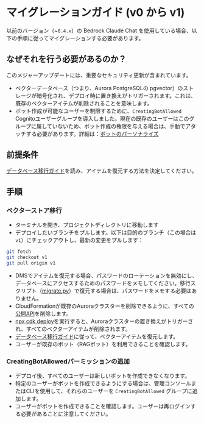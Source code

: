 # マイグレーションガイド (v0 から v1)

以前のバージョン（~`0.4.x`）の Bedrock Claude Chat を使用している場合、以下の手順に従ってマイグレーションする必要があります。

## なぜそれを行う必要があるのか？

このメジャーアップデートには、重要なセキュリティ更新が含まれています。

- ベクターデータベース（つまり、Aurora PostgreSQLの pgvector）のストレージが暗号化され、デプロイ時に置き換えがトリガーされます。これは、既存のベクターアイテムが削除されることを意味します。
- ボット作成が可能なユーザーを制限するために、`CreatingBotAllowed` Cognitoユーザーグループを導入しました。現在の既存のユーザーはこのグループに属していないため、ボット作成の権限を与える場合は、手動でアタッチする必要があります。詳細は：[ボットのパーソナライズ](../../README.md#bot-personalization)

## 前提条件

[データベース移行ガイド](./DATABASE_MIGRATION_ja-JP.md)を読み、アイテムを復元する方法を決定してください。

## 手順

### ベクターストア移行

- ターミナルを開き、プロジェクトディレクトリに移動します
- デプロイしたいブランチをプルします。以下は目的のブランチ（この場合は `v1`）にチェックアウトし、最新の変更をプルします：

```sh
git fetch
git checkout v1
git pull origin v1
```

- DMSでアイテムを復元する場合、パスワードのローテーションを無効にし、データベースにアクセスするためのパスワードをメモしてください。移行スクリプト（[migrate.py](./migrate.py)）で復元する場合は、パスワードをメモする必要はありません。
- CloudFormationが既存のAuroraクラスターを削除できるように、すべての[公開API](../PUBLISH_API_ja-JP.md)を削除します。
- [npx cdk deploy](../README.md#deploy-using-cdk)を実行すると、Auroraクラスターの置き換えがトリガーされ、すべてのベクターアイテムが削除されます。
- [データベース移行ガイド](./DATABASE_MIGRATION_ja-JP.md)に従って、ベクターアイテムを復元します。
- ユーザーが既存のボット（RAGボット）を利用できることを確認します。

### CreatingBotAllowedパーミッションの追加

- デプロイ後、すべてのユーザーは新しいボットを作成できなくなります。
- 特定のユーザーがボットを作成できるようにする場合は、管理コンソールまたはCLIを使用して、それらのユーザーを `CreatingBotAllowed` グループに追加します。
- ユーザーがボットを作成できることを確認します。ユーザーは再ログインする必要があることに注意してください。